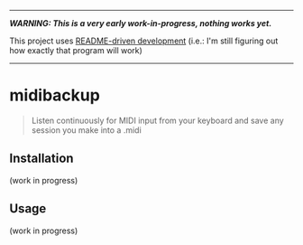 ----------

***WARNING: This is a very early work-in-progress, nothing works yet.***

This project uses [README-driven development](https://tom.preston-werner.com/2010/08/23/readme-driven-development.html)
(i.e.: I'm still figuring out how exactly that program will work)

----------

# midibackup

> Listen continuously for MIDI input from your keyboard and save any session you make into a .midi

## Installation

(work in progress)

## Usage

(work in progress)

